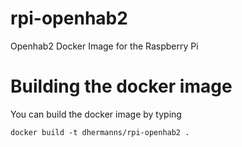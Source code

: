 # rpi-openhab2
Openhab2 Docker Image for the Raspberry Pi

# Building the docker image
You can build the docker image by typing
```
docker build -t dhermanns/rpi-openhab2 .
```
